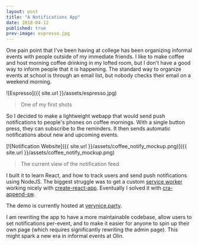 ```yaml
---
layout: post
title: "A Notifications App"
date: 2018-04-12
published: true
prev-image: espresso.jpg
---
```

One pain point that I've been having at college has been organizing informal events with people outside of my immediate friends. I like to make coffee and host morning coffee drinking in my lofted room, but I don't have a good way to inform people that it is happening. The standard way to organize events at school is through an email list, but nobody checks their email on a weekend morning.

![Espresso]({{ site.url }}/assets/espresso.jpg)

> One of my first shots

So I decided to make a lightweight webapp that would send push notifications to people's phones on coffee mornings. With a single button press, they can subscribe to the reminders. It then sends automatic notifications about new and upcoming events.

[![Notification Website]({{ site.url }}/assets/coffee_notify_mockup.png)]({{ site.url }}/assets/coffee_notify_mockup.png)

> The current view of the notification feed

I built it to learn React, and how to track users and send push notifications using NodeJS. The biggest struggle was to get a custom [service worker](https://developer.mozilla.org/en-US/docs/Web/API/Service_Worker_API) working nicely with [create-react-app](https://github.com/facebook/create-react-app). Eventually I solved it with [cra-append-sw](https://github.com/bbhlondon/cra-append-sw).

The demo is currently hosted at [verynice.party](https://verynice.party).

I am rewriting the app to have a more maintainable codebase, allow users to set notifications per-event, and to make it easier for anyone to spin up their own page (which requires significantly rewriting the admin page). This might spark a new era in informal events at Olin.